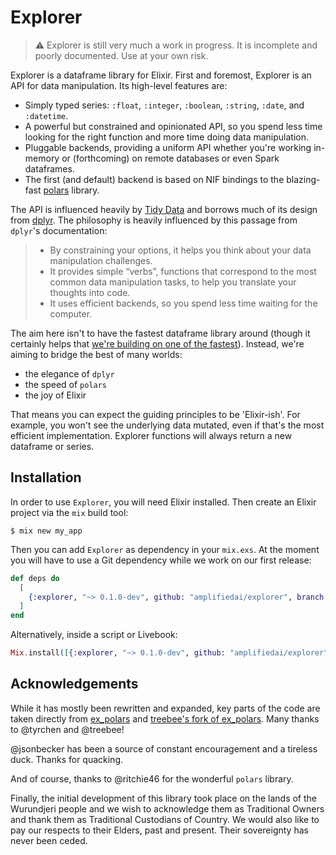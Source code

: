 # Explorer

> :warning: Explorer is still very much a work in progress. It is incomplete and poorly documented. Use
> at your own risk.

Explorer is a dataframe library for Elixir. First and foremost, Explorer is an API for data
manipulation. Its high-level features are:

- Simply typed series: `:float`, `:integer`, `:boolean`, `:string`, `:date`, and `:datetime`.
- A powerful but constrained and opinionated API, so you spend less time looking for the right 
  function and more time doing data manipulation.
- Pluggable backends, providing a uniform API whether you're working in-memory or (forthcoming) on
  remote databases or even Spark dataframes.
- The first (and default) backend is based on NIF bindings to the blazing-fast
  [polars](https://docs.rs/polars) library.

The API is influenced heavily by [Tidy Data](https://vita.had.co.nz/papers/tidy-data.pdf) and 
borrows much of its design from [dplyr](https://dplyr.tidyverse.org). The philosophy is heavily 
influenced by this passage from `dplyr`'s documentation:

> - By constraining your options, it helps you think about your data manipulation challenges.
> - It provides simple “verbs”, functions that correspond to the most common data manipulation 
>   tasks, to help you translate your thoughts into code.
> - It uses efficient backends, so you spend less time waiting for the computer.

The aim here isn't to have the fastest dataframe library around (though it certainly helps that 
[we're building on one of the fastest](https://h2oai.github.io/db-benchmark/)). Instead, we're 
aiming to bridge the best of many worlds:

- the elegance of `dplyr`
- the speed of `polars`
- the joy of Elixir

That means you can expect the guiding principles to be 'Elixir-ish'. For example, you won't see 
the underlying data mutated, even if that's the most efficient implementation. Explorer functions 
will always return a new dataframe or series.

## Installation

In order to use `Explorer`, you will need Elixir installed. Then create an Elixir project via the 
`mix` build tool:

```
$ mix new my_app
```

Then you can add `Explorer` as dependency in your `mix.exs`. At the moment you will have to use a 
Git dependency while we work on our first release:

```elixir
def deps do
  [
    {:explorer, "~> 0.1.0-dev", github: "amplifiedai/explorer", branch: "main"}
  ]
end
```

Alternatively, inside a script or Livebook:

```elixir
Mix.install([{:explorer, "~> 0.1.0-dev", github: "amplifiedai/explorer", branch: "main"}])
```

## Acknowledgements

While it has mostly been rewritten and expanded, key parts of the code are taken directly from 
[ex_polars](https://github.com/tyrchen/ex_polars) and 
[treebee's fork of ex_polars](https://github.com/treebee/ex_polars). Many thanks to @tyrchen and 
@treebee!

@jsonbecker has been a source of constant encouragement and a tireless duck. Thanks for quacking.

And of course, thanks to @ritchie46 for the wonderful `polars` library.

Finally, the initial development of this library took place on the lands of the Wurundjeri people 
and we wish to acknowledge them as Traditional Owners and thank them as Traditional Custodians of 
Country. We would also like to pay our respects to their Elders, past and present. Their 
sovereignty has never been ceded.
